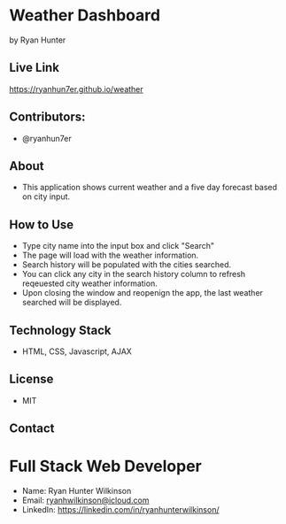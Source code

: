 # Weather Dashboard
by Ryan Hunter

## Live Link
https://ryanhun7er.github.io/weather

## Contributors:
* @ryanhun7er

## About
* This application shows current weather and a five day forecast based on city input.

## How to Use
* Type city name into the input box and click "Search"
* The page will load with the weather information.
* Search history will be populated with the cities searched.
* You can click any city in the search history column to refresh reqeuested city weather information.
* Upon closing the window and reopenign the app, the last weather searched will be displayed.

## Technology Stack
* HTML, CSS, Javascript, AJAX


## License
* MIT

## Contact

# Full Stack Web Developer
* Name: Ryan Hunter Wilkinson
* Email: [ryanhwilkinson@icloud.com](mailto:ryanhwilkinson@icloud.com)
* LinkedIn: https://linkedin.com/in/ryanhunterwilkinson/